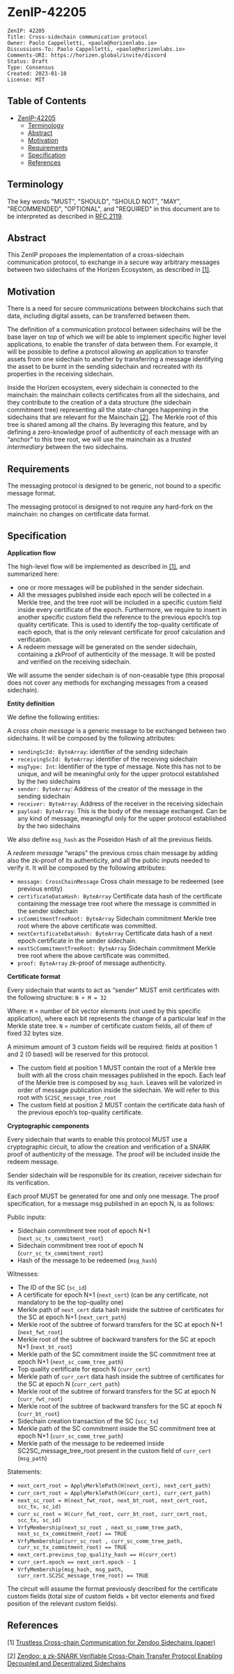 
# ZenIP-42205

    ZenIP: 42205
    Title: Cross-sidechain communication protocol 
    Owner: Paolo Cappelletti, <paolo@horizenlabs.io>
    Discussions-To: Paolo Cappelletti, <paolo@horizenlabs.io>
    Comments-URI: https://horizen.global/invite/discord
    Status: Draft
    Type: Consensus
    Created: 2023-01-18
    License: MIT

## Table of Contents

- [ZenIP-42205](#zenip-42205)
  - [Terminology](#terminology)
  - [Abstract](#abstract)
  - [Motivation](#motivation)
  - [Requirements](#requirements)
  - [Specification](#specification)
  - [References](#references)


## Terminology

The key words "MUST", "SHOULD", "SHOULD NOT", "MAY", "RECOMMENDED",
"OPTIONAL", and "REQUIRED" in this document are to be interpreted as
described in [RFC 2119](https://tools.ietf.org/html/rfc2119).

## Abstract

This ZenIP proposes the implementation of a cross-sidechain communication protocol, to exchange in a secure way arbitrary messages between two sidechains of the Horizen Ecosystem, as described in [[1]](#references).


## Motivation

There is a need for secure communications between blockchains such that data, including digital assets, can be transferred between them.

The definition of a communication protocol between sidechains will be the base layer on top of which we will be able to implement specific higher level applications, to enable the transfer of data between them. 
For example, it will be possible to define a protocol allowing an application to transfer assets from one sidechain to another by transferring a message identifying the asset to be burnt in the sending sidechain and recreated with its properties in the receiving sidechain.

Inside the Horizen ecosystem, every sidechain is connected to the mainchain: the mainchain collects certificates from all the sidechains, and they contribute to the creation of a data structure  (the sidechain commitment tree) representing all the state-changes happening in the sidechains that are relevant for the Mainchain [[2]](#references). 
The Merkle root of this tree is shared among all the chains. 
By leveraging this feature, and by defining a zero-knowledge proof of authenticity of each message with an “anchor” to this tree root, we will use the mainchain as a  *trusted intermediary* between the two sidechains.

## Requirements

The messaging protocol is designed to be generic, not bound to a specific message format.

The messaging protocol is designed to not require any hard-fork on the mainchain: no changes on certificate data format.


## Specification

**Application flow**

The high-level flow will be implemented as described in [[1]](#references), and summarized here:
- one or more messages will be published in the sender sidechain.
- All the messages published inside each epoch will be collected in a Merkle tree, and the tree root will be included in a specific custom field inside every certificate of the epoch.
Furthermore, we require to insert in another specific custom field the reference to the previous epoch’s top quality certificate. This is used to identify the top-quality certificate of each epoch, that is the only relevant certificate for proof calculation and verification.
- A redeem message will be generated on the sender sidechain, containing a zkProof of authenticity of the message. It will be posted and verified on the receiving sidechain.

We will assume the sender sidechain is of non-ceasable type (this proposal does not cover any  methods for exchanging messages from a ceased sidechain).

**Entity definition**

We define the following entities:

A *cross chain message* is a generic message to be exchanged between two sidechains.
It will be composed by the following attributes:
- `sendingScId: ByteArray`: 	identifier of the sending sidechain
- `receivingScId: ByteArray`: identifier of the receiving sidechain
- `msgType: Int`: Identifier of the type of message.
Note this has not to be unique, and will be meaningful only for the upper protocol established by the two sidechains
- `sender: ByteArray`:  Address of the creator of the message in the sending sidechain 
- `receiver: ByteArray`:   Address of the receiver   in the receiving sidechain 
- `payload: ByteArray`: This is the body of the message exchanged. 
Can be any kind of message, meaningful only for the upper protocol established by the two sidechains

We also define `msg_hash` as the  Poseidon Hash of all the previous fields.
 
A *redeem message* “wraps” the previous cross chain message by adding also the zk-proof of its authenticity, and all the public inputs needed  to verify it.
It will be composed by the following attributes:
- `message: CrossChainMessage`
Cross chain message to be redeemed (see previous entity)
- `certificateDataHash: ByteArray`
Certificate data hash of the certificate containing the message tree root where the message is committed in the sender sidechain
- `scCommitmentTreeRoot: ByteArray`
Sidechain commitment Merkle tree root where the above certificate was committed.
- `nextCertificateDataHash: ByteArray`
Certificate data hash of a next epoch certificate in the sender sidechain.
- `nextScCommitmentTreeRoot: ByteArray`
Sidechain commitment Merkle tree root where the above certificate was committed.
- `proof: ByteArray`
zk-proof of message authenticity.

**Certificate format**

Every sidechain that wants to act as “sender” MUST emit certificates with the following structure:
`N + M = 32 `

Where: 
`M` = number of bit vector elements (not used by this specific application), where each bit represents the change of a particular leaf in the Merkle state tree.
`N` = number of certificate custom fields, all of them of fixed 32 bytes size.

A minimum amount of 3 custom fields will be required: fields at position 1 and 2 (0 based) will be reserved for this protocol.
- The custom field at position 1 MUST contain the root of a Merkle tree built with all the  cross chain messages published in the epoch.
Each leaf of the Merkle tree is composed by `msg_hash`. Leaves will be valorized in order of message publication inside the sidechain.
We will refer to this root with `SC2SC_message_tree_root` 
- The custom field at position 2 MUST contain the certificate data hash of the previous epoch’s top-quality certificate.

**Cryptographic components**

Every sidechain that wants to enable this protocol MUST use a cryptographic circuit, to allow the creation and verification of a SNARK proof of authenticity of the message. The proof will be included inside the redeem message.

Sender sidechain will be responsible for its creation, receiver sidechain for its verification.

Each proof MUST be generated for one and only one message.
The proof specification, for a message msg published in an epoch N, is as follows:

Public inputs:
- Sidechain commitment tree root of epoch N+1 (`next_sc_tx_commitment_root`)
- Sidechain commitment tree root of epoch N (`curr_sc_tx_commitment_root`)
- Hash of the message to be redeemed (`msg_hash`)

Witnesses:

- The ID of the SC (`sc_id`)
- A certificate for epoch N+1 (`next_cert`)
(can be any certificate, not mandatory to be the top-quality one)
- Merkle path of `next_cert` data hash inside the subtree of certificates for the SC at epoch N+1 (`next_cert_path`)
- Merkle root of the subtree of forward transfers for the SC at epoch N+1 (`next_fwt_root`)
- Merkle root of the subtree of backward transfers for the SC at epoch N+1 (`next_bt_root`)
- Merkle path of the SC commitment inside the SC commitment tree at epoch N+1 (`next_sc_comm_tree_path`)
- Top quality certificate for epoch N (`curr_cert`)
- Merkle path of `curr_cert` data hash inside the subtree of certificates for the SC at epoch N (`curr_cert_path`)
- Merkle root of the subtree of forward transfers for the SC at epoch N (`curr_fwt_root`)
- Merkle root of the subtree of backward transfers for the SC at epoch N (`curr_bt_root`)
- Sidechain creation transaction of the SC (`scc_tx`)
- Merkle path of the SC commitment inside the SC commitment tree at epoch N+1 (`curr_sc_comm_tree_path`)
- Merkle path of the message to be redeemed inside SC2SC_message_tree_root present in the custom field of `curr_cert` (`msg_path`)

Statements:
- `next_cert_root = ApplyMerklePath(H(next_cert), next_cert_path)`
- `curr_cert_root = ApplyMerklePath(H(curr_cert), curr_cert_path)`
- `next_sc_root = H(next_fwt_root, next_bt_root, next_cert_root, scc_tx, sc_id)`
- `curr_sc_root = H(curr_fwt_root, curr_bt_root, curr_cert_root, scc_tx, sc_id)`
- `VrfyMembership(next_sc_root , next_sc_comm_tree_path, next_sc_tx_commitment_root) == TRUE`
- `VrfyMembership(curr_sc_root , curr_sc_comm_tree_path, curr_sc_tx_commitment_root) == TRUE`
- `next_cert.previous_top_quality_hash == H(curr_cert)`
- `curr_cert.epoch == next_cert.epoch - 1`
- `VrfyMembership(msg_hash, msg_path, curr_cert.SC2SC_message_tree_root) == TRUE`
 
The circuit will assume the format previously described for the certificate custom fields (total size of custom fields + bit vector elements and fixed position of the relevant custom fields).

## References

[1] [Trustless Cross-chain Communication for Zendoo Sidechains (paper) 
](https://arxiv.org/pdf/2209.03907.pdf)

[2] [Zendoo: a zk-SNARK Verifiable Cross-Chain Transfer Protocol Enabling Decoupled and Decentralized Sidechains](https://www.horizen.io/assets/files/Horizen-Sidechain-Zendoo-A_zk-SNARK-Verifiable-Cross-Chain-Transfer-Protocol.pdf)



